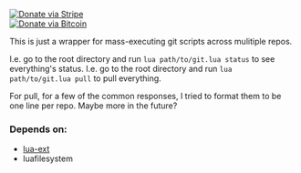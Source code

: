[![Donate via Stripe](https://img.shields.io/badge/Donate-Stripe-green.svg)](https://buy.stripe.com/00gbJZ0OdcNs9zi288)<br>
[![Donate via Bitcoin](https://img.shields.io/badge/Donate-Bitcoin-green.svg)](bitcoin:37fsp7qQKU8XoHZGRQvVzQVP8FrEJ73cSJ)<br>

This is just a wrapper for mass-executing git scripts across mulitiple repos.

I.e. go to the root directory and run `lua path/to/git.lua status` to see everything's status.
I.e. go to the root directory and run `lua path/to/git.lua pull` to pull everything.

For pull, for a few of the common responses, I tried to format them to be one line per repo.
Maybe more in the future?

### Depends on:

- [lua-ext](https://github.com/thenumbernine/lua-ext)
- luafilesystem 
